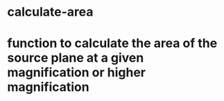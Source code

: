# calculate-area
# function to calculate the area of the source plane at a given magnification or higher magnification
